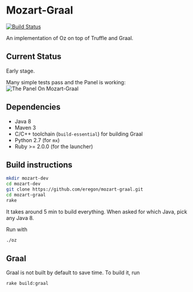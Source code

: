 # Mozart-Graal

[![Build Status](https://travis-ci.org/eregon/mozart-graal.svg?branch=master)](https://travis-ci.org/eregon/mozart-graal)

An implementation of Oz on top of Truffle and Graal.

## Current Status

Early stage.

Many simple tests pass and the Panel is working:
![The Panel On Mozart-Graal](https://pbs.twimg.com/media/Cf_bHhQXIAAtp_X.png)

## Dependencies

* Java 8
* Maven 3
* C/C++ toolchain (`build-essential`) for building Graal
* Python 2.7 (for `mx`)
* Ruby >= 2.0.0 (for the launcher)

## Build instructions

```bash
mkdir mozart-dev
cd mozart-dev
git clone https://github.com/eregon/mozart-graal.git
cd mozart-graal
rake
```

It takes around 5 min to build everything.
When asked for which Java, pick any Java 8.

Run with
```bash
./oz
```

## Graal

Graal is not built by default to save time.
To build it, run
```bash
rake build:graal
```
